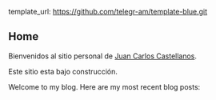 template_url:  https://github.com/telegr-am/template-blue.git
## Home

Bienvenidos al sitio personal de [Juan Carlos Castellanos](/perfil). 

Este sitio esta bajo construcción.

<span data-lift="if?extra_true=has_blog">Welcome to my blog.  Here are my most recent blog posts:</span>

<div data-lift="if?extra_true=has_blog">
      <div data-lift="blog.simple"></div>
</div>

[title: Home]: /